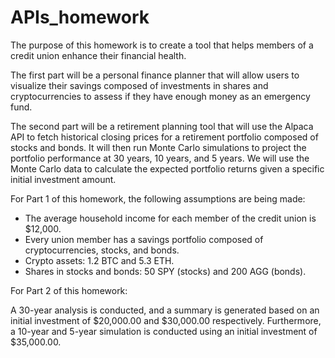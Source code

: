 # APIs_homework

The purpose of this homework is to create a tool that helps members of a credit union enhance their financial health.

The first part will be a personal finance planner that will allow users to visualize their savings composed of investments in shares and cryptocurrencies to assess if they have enough money as an emergency fund.

The second part will be a retirement planning tool that will use the Alpaca API to fetch historical closing prices for a retirement portfolio composed of stocks and bonds. It will then run Monte Carlo simulations to project the portfolio performance at 30 years, 10 years, and 5 years. We will use the Monte Carlo data to calculate the expected portfolio returns given a specific initial investment amount.

For Part 1 of this homework, the following assumptions are being made:

- The average household income for each member of the credit union is $12,000.
- Every union member has a savings portfolio composed of cryptocurrencies, stocks, and bonds.
- Crypto assets: 1.2 BTC and 5.3 ETH.
- Shares in stocks and bonds: 50 SPY (stocks) and 200 AGG (bonds).

For Part 2 of this homework:

A 30-year analysis is conducted, and a summary is generated based on an initial investment of $20,000.00 and $30,000.00 respectively.
Furthermore, a 10-year and 5-year simulation is conducted using an initial investment of $35,000.00.
